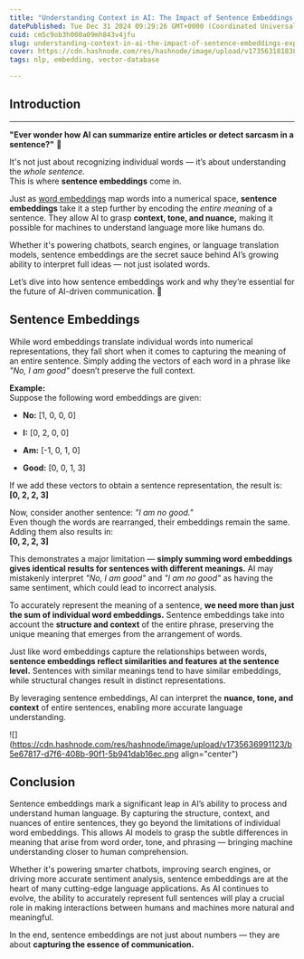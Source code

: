 ```yaml
---
title: "Understanding Context in AI: The Impact of Sentence Embeddings Explained"
datePublished: Tue Dec 31 2024 09:29:26 GMT+0000 (Coordinated Universal Time)
cuid: cm5c9ob3h000a09mh843v4jfu
slug: understanding-context-in-ai-the-impact-of-sentence-embeddings-explained
cover: https://cdn.hashnode.com/res/hashnode/image/upload/v1735631818388/31fd376b-4f25-4167-9229-935b74de9387.jpeg
tags: nlp, embedding, vector-database

---
```


## Introduction

---

**"Ever wonder how AI can summarize entire articles or detect sarcasm in a sentence?"** 🤔

It's not just about recognizing individual words — it’s about understanding the *whole sentence.*  
This is where **sentence embeddings** come in.

Just as [word embeddings](https://hashnode.com/edit/cm5ax66dt000309mj8hyp38qr) map words into a numerical space, **sentence embeddings** take it a step further by encoding the *entire meaning* of a sentence. They allow AI to grasp **context, tone, and nuance,** making it possible for machines to understand language more like humans do.

Whether it's powering chatbots, search engines, or language translation models, sentence embeddings are the secret sauce behind AI’s growing ability to interpret full ideas — not just isolated words.

Let’s dive into how sentence embeddings work and why they’re essential for the future of AI-driven communication. 🚀

## **Sentence Embeddings**

While word embeddings translate individual words into numerical representations, they fall short when it comes to capturing the meaning of an entire sentence. Simply adding the vectors of each word in a phrase like *"No, I am good"* doesn’t preserve the full context.

**Example:**  
Suppose the following word embeddings are given:

* **No:** \[1, 0, 0, 0\]
    
* **I:** \[0, 2, 0, 0\]
    
* **Am:** \[-1, 0, 1, 0\]
    
* **Good:** \[0, 0, 1, 3\]
    

If we add these vectors to obtain a sentence representation, the result is:  
**\[0, 2, 2, 3\]**

Now, consider another sentence: *"I am no good."*  
Even though the words are rearranged, their embeddings remain the same. Adding them also results in:  
**\[0, 2, 2, 3\]**

This demonstrates a major limitation — **simply summing word embeddings gives identical results for sentences with different meanings.** AI may mistakenly interpret *"No, I am good"* and *"I am no good"* as having the same sentiment, which could lead to incorrect analysis.

To accurately represent the meaning of a sentence, **we need more than just the sum of individual word embeddings.** Sentence embeddings take into account the **structure and context** of the entire phrase, preserving the unique meaning that emerges from the arrangement of words.

Just like word embeddings capture the relationships between words, **sentence embeddings reflect similarities and features at the sentence level.** Sentences with similar meanings tend to have similar embeddings, while structural changes result in distinct representations.

By leveraging sentence embeddings, AI can interpret the **nuance, tone, and context** of entire sentences, enabling more accurate language understanding.

![](https://cdn.hashnode.com/res/hashnode/image/upload/v1735636991123/b5e67817-d7f6-408b-90f1-5b941dab16ec.png align="center")

## **Conclusion**

Sentence embeddings mark a significant leap in AI’s ability to process and understand human language. By capturing the structure, context, and nuances of entire sentences, they go beyond the limitations of individual word embeddings. This allows AI models to grasp the subtle differences in meaning that arise from word order, tone, and phrasing — bringing machine understanding closer to human comprehension.

Whether it's powering smarter chatbots, improving search engines, or driving more accurate sentiment analysis, sentence embeddings are at the heart of many cutting-edge language applications. As AI continues to evolve, the ability to accurately represent full sentences will play a crucial role in making interactions between humans and machines more natural and meaningful.

In the end, sentence embeddings are not just about numbers — they are about **capturing the essence of communication.**